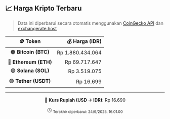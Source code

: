 

<!-- HARGA_KRIPTO -->
## 📈 Harga Kripto Terbaru

> Data ini diperbarui secara otomatis menggunakan [CoinGecko API](https://www.coingecko.com/) dan [exchangerate.host](https://exchangerate.host/)

<div align="center">

| 🪙 Token | 💰 Harga (IDR) |
|:------:|---------------:|
| 🟠 **Bitcoin (BTC)**   | Rp 1.880.434.064 |
| 🔵 **Ethereum (ETH)**  | Rp 69.717.647 |
| 🟣 **Solana (SOL)**    | Rp 3.519.075 |
| 🟢 **Tether (USDT)**   | Rp 16.699 |

---

💱 **Kurs Rupiah (USD → IDR)**: Rp 16.690

🕒 <sub>Terakhir diperbarui: 24/9/2025, 16.01.00</sub>

</div>
<!-- /HARGA_KRIPTO -->